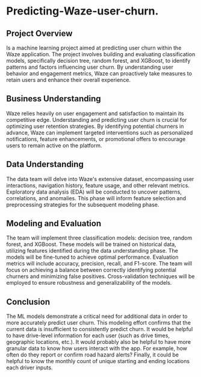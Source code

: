 # Predicting-Waze-user-churn.

## Project Overview
Is a machine learning project aimed at predicting user churn within the Waze application. The project involves building and evaluating classification models, specifically decision tree, random forest, and XGBoost, to identify patterns and factors influencing user churn. By understanding user behavior and engagement metrics, Waze can proactively take measures to retain users and enhance their overall experience.

## Business Understanding
Waze relies heavily on user engagement and satisfaction to maintain its competitive edge. Understanding and predicting user churn is crucial for optimizing user retention strategies. By identifying potential churners in advance, Waze can implement targeted interventions such as personalized notifications, feature enhancements, or promotional offers to encourage users to remain active on the platform.

## Data Understanding
The data team will delve into Waze's extensive dataset, encompassing user interactions, navigation history, feature usage, and other relevant metrics. Exploratory data analysis (EDA) will be conducted to uncover patterns, correlations, and anomalies. This phase will inform feature selection and preprocessing strategies for the subsequent modeling phase.

## Modeling and Evaluation
The team will implement three classification models: decision tree, random forest, and XGBoost. These models will be trained on historical data, utilizing features identified during the data understanding phase. The models will be fine-tuned to achieve optimal performance. Evaluation metrics will include accuracy, precision, recall, and F1-score. The team will focus on achieving a balance between correctly identifying potential churners and minimizing false positives. Cross-validation techniques will be employed to ensure robustness and generalizability of the models.

## Conclusion
The ML models demonstrate a critical need for additional data in order to more accurately predict user churn. This modeling effort confirms that the current data is insufficient to consistently predict churn. It would be helpful to have drive-level information for each user (such as drive times, geographic locations, etc.). It would probably also be helpful to have more granular data to know how users interact with the app. For example, how often do they report or confirm road hazard alerts? Finally, it could be helpful to know the monthly count of unique starting and ending locations each driver inputs.
